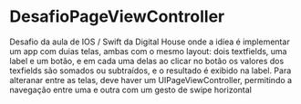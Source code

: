 # DesafioPageViewController
Desafio da aula de IOS / Swift da Digital House onde a idíea é implementar um app com duias telas, ambas com o mesmo layout: dois textfields, uma label e um botão, e em cada uma delas ao clicar no botão os valores dos texfields são somados ou subtraídos, e o resultado é exibido na label. Para alteranar entre as telas, deve haver um UIPageViewController, permitindo a navegação entre uma e outra com um gesto de swipe horizontal
